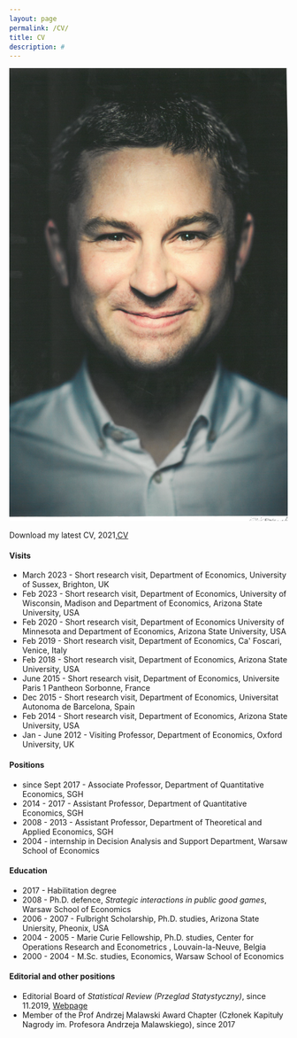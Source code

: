```yaml
---
layout: page
permalink: /CV/
title: CV
description: #
---
```

<div class="profile col one right">
    
<img class="one" src="/assets/img/LW.png" >
    
<div class="address">
        
</div>
    
</div>

<p>

Download my latest CV, 2021,<a href="/assets/pdf/cv.pdf">CV</a>

</p>

<h4>Visits </h4>

<p>
<ul>  

<li> March 2023 - Short research visit, Department of Economics, University of Sussex, Brighton, UK</li>

<li> Feb 2023 - Short research visit, Department of Economics, University of Wisconsin, Madison and Department of Economics, Arizona State University, USA</li>

<li> Feb 2020 - Short research visit, Department of Economics University of Minnesota and Department of Economics, Arizona State University, USA</li>

<li> Feb 2019 - Short research visit, Department of Economics, Ca' Foscari, Venice, Italy</li>

<li> Feb 2018 - Short research visit, Department of Economics, Arizona State University, USA</li>

<li> June 2015 - Short research visit, Department of Economics, Universite Paris 1 Pantheon Sorbonne, France</li>

<li> Dec 2015 - Short research visit, Department of Economics, Universitat Autonoma de Barcelona, Spain</li>

<li> Feb 2014 - Short research visit, Department of Economics, Arizona State University, USA</li>

<li> Jan - June 2012 - Visiting Professor, Department of Economics, Oxford University, UK</li>

</ul>
</p>

<h4> Positions </h4>
<p>
<ul>  

<li> since Sept 2017 - Associate Professor, Department of Quantitative Economics, SGH</li>

<li> 2014 - 2017  - Assistant Professor, Department of Quantitative Economics, SGH</li>

<li> 2008 - 2013 - Assistant Professor, Department of Theoretical and Applied Economics, SGH</li>

<li> 2004 - internship in Decision Analysis and Support Department, Warsaw School of Economics</li>

</ul>
</p>


<h4> Education </h4>
<p>
<ul>  

<li> 2017 - Habilitation degree</li>

<li> 2008 - Ph.D. defence, <i>Strategic interactions in public good games</i>, Warsaw School of Economics</li>

<li> 2006 - 2007 - Fulbright Scholarship, Ph.D. studies, Arizona State Uniersity, Pheonix, USA</li>

<li> 2004 - 2005 - Marie Curie Fellowship, Ph.D. studies, Center for Operations Research and Econometrics , Louvain-la-Neuve, Belgia</li>

<li>2000 - 2004 - M.Sc. studies, Economics, Warsaw School of Economics</li>
</ul>
</p>

<h4>Editorial and other positions</h4>
<p>
<ul>  


<li>Editorial Board of <i> Statistical Review (Przeglad Statystyczny)</i>, since 11.2019, <a href="https://ps.stat.gov.pl/About">Webpage</a></li>

<li>Member of the Prof Andrzej Malawski Award Chapter  (Członek Kapituły Nagrody im. Profesora Andrzeja Malawskiego), since 2017</li>

</ul>
</p>

